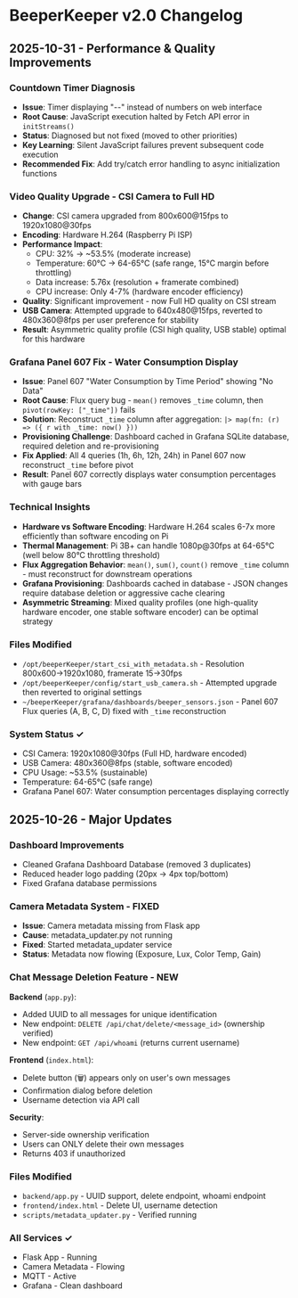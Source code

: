 # BeeperKeeper v2.0 Changelog

## 2025-10-31 - Performance & Quality Improvements

### Countdown Timer Diagnosis
- **Issue**: Timer displaying "--" instead of numbers on web interface
- **Root Cause**: JavaScript execution halted by Fetch API error in `initStreams()`
- **Status**: Diagnosed but not fixed (moved to other priorities)
- **Key Learning**: Silent JavaScript failures prevent subsequent code execution
- **Recommended Fix**: Add try/catch error handling to async initialization functions

### Video Quality Upgrade - CSI Camera to Full HD
- **Change**: CSI camera upgraded from 800x600@15fps to 1920x1080@30fps
- **Encoding**: Hardware H.264 (Raspberry Pi ISP)
- **Performance Impact**:
  - CPU: 32% → ~53.5% (moderate increase)
  - Temperature: 60°C → 64-65°C (safe range, 15°C margin before throttling)
  - Data increase: 5.76x (resolution + framerate combined)
  - CPU increase: Only 4-7% (hardware encoder efficiency)
- **Quality**: Significant improvement - now Full HD quality on CSI stream
- **USB Camera**: Attempted upgrade to 640x480@15fps, reverted to 480x360@8fps per user preference for stability
- **Result**: Asymmetric quality profile (CSI high quality, USB stable) optimal for this hardware

### Grafana Panel 607 Fix - Water Consumption Display
- **Issue**: Panel 607 "Water Consumption by Time Period" showing "No Data"
- **Root Cause**: Flux query bug - `mean()` removes `_time` column, then `pivot(rowKey: ["_time"])` fails
- **Solution**: Reconstruct `_time` column after aggregation: `|> map(fn: (r) => ({ r with _time: now() }))`
- **Provisioning Challenge**: Dashboard cached in Grafana SQLite database, required deletion and re-provisioning
- **Fix Applied**: All 4 queries (1h, 6h, 12h, 24h) in Panel 607 now reconstruct `_time` before pivot
- **Result**: Panel 607 correctly displays water consumption percentages with gauge bars

### Technical Insights
- **Hardware vs Software Encoding**: Hardware H.264 scales 6-7x more efficiently than software encoding on Pi
- **Thermal Management**: Pi 3B+ can handle 1080p@30fps at 64-65°C (well below 80°C throttling threshold)
- **Flux Aggregation Behavior**: `mean()`, `sum()`, `count()` remove `_time` column - must reconstruct for downstream operations
- **Grafana Provisioning**: Dashboards cached in database - JSON changes require database deletion or aggressive cache clearing
- **Asymmetric Streaming**: Mixed quality profiles (one high-quality hardware encoder, one stable software encoder) can be optimal strategy

### Files Modified
- `/opt/beeperKeeper/start_csi_with_metadata.sh` - Resolution 800x600→1920x1080, framerate 15→30fps
- `/opt/beeperKeeper/config/start_usb_camera.sh` - Attempted upgrade then reverted to original settings
- `~/beeperKeeper/grafana/dashboards/beeper_sensors.json` - Panel 607 Flux queries (A, B, C, D) fixed with `_time` reconstruction

### System Status ✓
- CSI Camera: 1920x1080@30fps (Full HD, hardware encoded)
- USB Camera: 480x360@8fps (stable, software encoded)
- CPU Usage: ~53.5% (sustainable)
- Temperature: 64-65°C (safe range)
- Grafana Panel 607: Water consumption percentages displaying correctly

## 2025-10-26 - Major Updates

### Dashboard Improvements
- Cleaned Grafana Dashboard Database (removed 3 duplicates)
- Reduced header logo padding (20px → 4px top/bottom)
- Fixed Grafana database permissions

### Camera Metadata System - FIXED
- **Issue**: Camera metadata missing from Flask app
- **Cause**: metadata_updater.py not running
- **Fixed**: Started metadata_updater service
- **Status**: Metadata now flowing (Exposure, Lux, Color Temp, Gain)

### Chat Message Deletion Feature - NEW
**Backend** (`app.py`):
- Added UUID to all messages for unique identification
- New endpoint: `DELETE /api/chat/delete/<message_id>` (ownership verified)
- New endpoint: `GET /api/whoami` (returns current username)

**Frontend** (`index.html`):
- Delete button (🗑️) appears only on user's own messages
- Confirmation dialog before deletion
- Username detection via API call

**Security**:
- Server-side ownership verification
- Users can ONLY delete their own messages
- Returns 403 if unauthorized

### Files Modified
- `backend/app.py` - UUID support, delete endpoint, whoami endpoint
- `frontend/index.html` - Delete UI, username detection
- `scripts/metadata_updater.py` - Verified running

### All Services ✓
- Flask App - Running
- Camera Metadata - Flowing
- MQTT - Active
- Grafana - Clean dashboard
